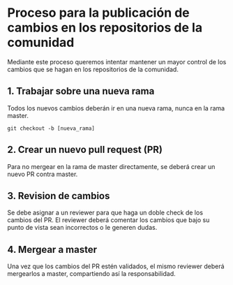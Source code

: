 # Proceso para la publicación de cambios en los repositorios de la comunidad

Mediante este proceso queremos intentar mantener un mayor control de los cambios que se hagan en los repositorios de la comunidad.

## 1. Trabajar sobre una nueva rama

Todos los nuevos cambios deberán ir en una nueva rama, nunca en la rama master.

```
git checkout -b [nueva_rama]
```

## 2. Crear un nuevo pull request (PR)

Para no mergear en la rama de master directamente, se deberá crear un nuevo PR contra master. 


## 3. Revision de cambios

Se debe asignar a un reviewer para que haga un doble check de los cambios del PR. El reviewer deberá comentar los cambios que bajo su punto de vista sean incorrectos o le generen dudas. 

## 4. Mergear a master

Una vez que los cambios del PR estén validados, el mismo reviewer deberá mergearlos a master, compartiendo así la responsabilidad.

